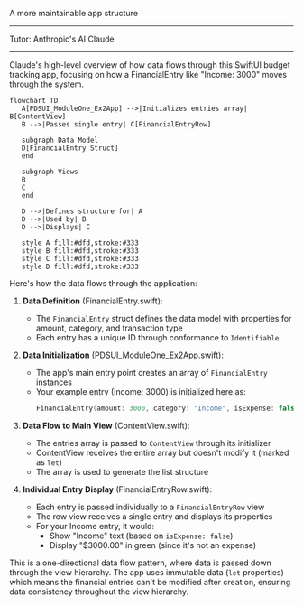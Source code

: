  A more maintainable app structure

- - - -

Tutor: Anthropic's AI Claude

- - - -

Claude's high-level overview of how data flows through this SwiftUI budget tracking app, focusing on how a FinancialEntry like "Income: 3000" moves through the system.



 ```mermaid
flowchart TD
    A[PDSUI_ModuleOne_Ex2App] -->|Initializes entries array| B[ContentView]
    B -->|Passes single entry| C[FinancialEntryRow]
    
    subgraph Data Model
    D[FinancialEntry Struct]
    end
    
    subgraph Views
    B
    C
    end
    
    D -->|Defines structure for| A
    D -->|Used by| B
    D -->|Displays| C
    
    style A fill:#dfd,stroke:#333
    style B fill:#dfd,stroke:#333
    style C fill:#dfd,stroke:#333
    style D fill:#dfd,stroke:#333
```


Here's how the data flows through the application:

1. **Data Definition** (FinancialEntry.swift):
   - The `FinancialEntry` struct defines the data model with properties for amount, category, and transaction type
   - Each entry has a unique ID through conformance to `Identifiable`

2. **Data Initialization** (PDSUI_ModuleOne_Ex2App.swift):
   - The app's main entry point creates an array of `FinancialEntry` instances
   - Your example entry (Income: 3000) is initialized here as:
     ```swift
     FinancialEntry(amount: 3000, category: "Income", isExpense: false)
     ```

3. **Data Flow to Main View** (ContentView.swift):
   - The entries array is passed to `ContentView` through its initializer
   - ContentView receives the entire array but doesn't modify it (marked as `let`)
   - The array is used to generate the list structure

4. **Individual Entry Display** (FinancialEntryRow.swift):
   - Each entry is passed individually to a `FinancialEntryRow` view
   - The row view receives a single entry and displays its properties
   - For your Income entry, it would:
     - Show "Income" text (based on `isExpense: false`)
     - Display "$3000.00" in green (since it's not an expense)

This is a one-directional data flow pattern, where data is passed down through the view hierarchy. The app uses immutable data (`let` properties) which means the financial entries can't be modified after creation, ensuring data consistency throughout the view hierarchy.

